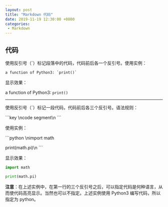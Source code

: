 ```yaml
---
layout: post
title: "Markdown 代码"
date: 2019-11-19 12:30:00 +0800
categories: 
 - Markdown
---
```


## 代码

使用反引号（`）标记段落中的代码，代码前后各一个反引号。使用实例：

<!-- more -->

```text
a function of Python3: `print()`
```
显示效果：

a function of Python3: `print()`

---

使用反引号（`）标记一段代码，代码前后各三个反引号。语法规则：

\`\`\`key
\ncode segment\n
\`\`\`

使用实例：

\`\`\`python
\nimport math

print(math.pi)\n
\`\`\`

显示效果：

```python
import math

print(math.pi)
```

**注意**：在上述实例中，在第一行的三个反引号之后，可以指定代码是何种语言，从而使代码高亮显示。当然也可以不指定。上述实例使用 Python3 编写代码，所以指定为 python。
